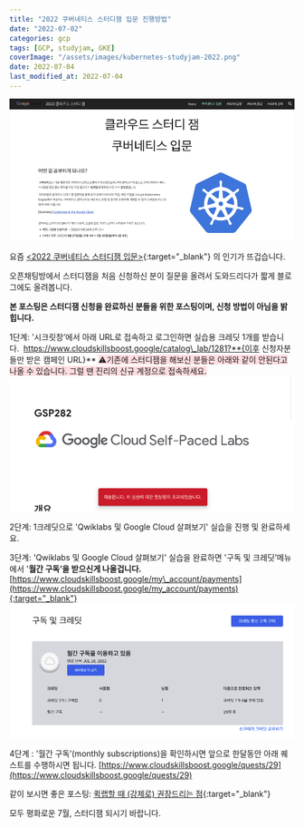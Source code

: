 ```yaml
---
title: "2022 쿠버네티스 스터디잼 입문 진행방법"
date: "2022-07-02"
categories: gcp
tags: [GCP, studyjam, GKE]
coverImage: "/assets/images/kubernetes-studyjam-2022.png"
date: 2022-07-04
last_modified_at: 2022-07-04
---
```



![2022 쿠버네티스 스터디잼 입문](/assets/images/kubernetes-studyjam-2022.png)

요즘 [<2022 쿠버네티스 스터디잼 입문>](https://sites.google.com/view/studyjam-kr/%EC%BF%A0%EB%B2%84%EB%84%A4%ED%8B%B0%EC%8A%A4-%EC%9E%85%EB%AC%B8){:target="_blank"} 의 인기가 뜨겁습니다.

오픈채팅방에서 스터디잼을 처음 신청하신 분이 질문을 올려서 도와드리다가 짧게 블로그에도 올려봅니다. 

**본 포스팅은 스터디잼 신청을 완료하신 분들을 위한 포스팅이며, 신청 방법이 아님을 밝힙니다.**



1단계: '시크릿창’에서 아래 URL로 접속하고 로그인하면 실습용 크레딧 1개를 받습니다. 
https://www.cloudskillsboost.google/catalog\_lab/1281?**{이후 신청자분들만 받은 캠페인 URL}**
<span style='background-color: #ffdce0'>
⚠️기존에 스터디잼을 해보신 분들은 아래와 같이 안된다고 나올 수 있습니다. 그럴 땐 진리의 신규 계정으로 접속하세요.</span>
![](/assets/images/gcp-studyjam-history.png)



2단계: 1크레딧으로 'Qwiklabs 및 Google Cloud 살펴보기' 실습을 진행 및 완료하세요.



3단계: 'Qwiklabs 및 Google Cloud 살펴보기' 실습을 완료하면 '구독 및 크레딧’메뉴에서 '**월간 구독’을 받으신게 나올겁니다.**
[https://www.cloudskillsboost.google/my\_account/payments](https://www.cloudskillsboost.google/my_account/payments){:target="_blank"}
![](/assets/images/gcp-studyjam-monthly-subscriptions.png)

4단계 : '월간 구독’(monthly subscriptions)을 확인하시면 앞으로 한달동안 아래 퀘스트를 수행하시면 됩니다.
[https://www.cloudskillsboost.google/quests/29](https://www.cloudskillsboost.google/quests/29)



같이 보시면 좋은 포스팅: [퀵랩할 때 (강제로) 권장드리는 점](https://lifeoncloud.kr/gcp/gcp-docs/incognito/){:target="_blank"}

모두 평화로운 7월, 스터디잼 되시기 바랍니다.
